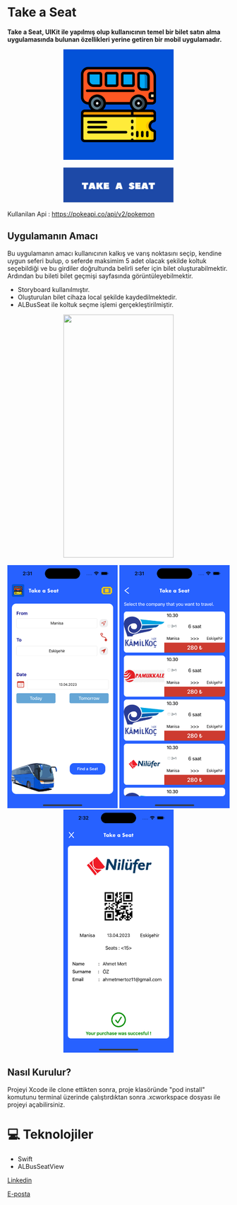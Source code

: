 # Take a Seat

<b>Take a Seat, UIKit ile yapılmış olup kullanıcının temel bir bilet satın alma uygulamasında bulunan özellikleri yerine getiren bir mobil uygulamadır.</b>
<p align="center">
<img src="takeaseatsources/takeaseatlogofinal.png"  width="250" height="250">
</p>
<p align="center">
<img src="takeaseatsources/takeaseatAppName.png" width="250" height="80">
</p>

Kullanilan Api : https://pokeapi.co/api/v2/pokemon

## Uygulamanın Amacı
Bu uygulamanın amacı kullanıcının kalkış ve varış noktasını seçip, kendine uygun seferi bulup, o seferde maksimim 5 adet olacak şekilde koltuk seçebildiği ve bu girdiler doğrultunda belirli sefer için bilet oluşturabilmektir. Ardından bu bileti bilet geçmişi sayfasında görüntüleyebilmektir.
<ul>
<li> Storyboard kullanılmıştır.</br></li>
<li> Oluşturulan bilet cihaza local şekilde kaydedilmektedir. </li>
<li> ALBusSeat ile koltuk seçme işlemi gerçekleştirilmiştir.</br></li>

</ul>
<p align="center">
<img src="takeaseatsources/takeaseatAppFlow.gif" width="250" height="550">
</p>


<p align="center">
<img src="takeaseatsources/screen1.png" width="250" height="550"> <img src="takeaseatsources/screen2.png" width="250" height="550"> <img src="takeaseatsources/screen3.png" width="250" height="550">
</p>








## Nasıl Kurulur?
Projeyi Xcode ile clone ettikten sonra, proje klasöründe "pod install" komutunu terminal üzerinde çalıştırdıktan sonra .xcworkspace dosyası ile projeyi açabilirsiniz.
 
# 💻 Teknolojiler 
- Swift
- ALBusSeatView











[Linkedin](https://www.linkedin.com/in/ahmet-mert-öz)

[E-posta](ahmetmertoz11@gmail.com)
